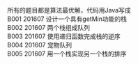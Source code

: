 所有的题目都是算法最优解，代码用Java写成<br/>
B001    201607  设计一个具有getMin功能的栈<br/>
B002    201607  两个栈组成队列<br/>
B003    201607  使用递归函数完成栈的逆序<br/>
B004    201607  宠物队列<br/>
B005    201607  用一个栈实现另一个栈的排序<br/>
